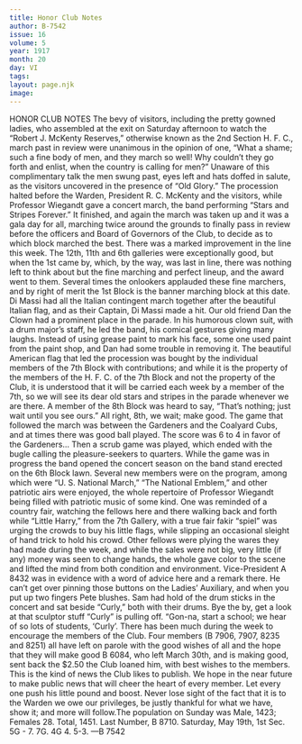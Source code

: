 ```yaml
---
title: Honor Club Notes
author: B-7542
issue: 16
volume: 5
year: 1917
month: 20
day: VI
tags:
layout: page.njk
image:
---
```

HONOR CLUB NOTES    The bevy of visitors, including the pretty gowned ladies, who assembled at the exit on Saturday afternoon to watch the “Robert J. McKenty Reserves,” otherwise known as the 2nd Section H. F. C., march past in review were unanimous in the opinion of one, “What a shame; such a fine body of men, and they march so well! Why couldn’t they go forth and enlist, when the country is calling for men?” Unaware of this complimentary talk the men swung past, eyes left and hats doffed in salute, as the visitors uncovered in the presence of “Old Glory.” The procession halted before the Warden, President R. C. McKenty and the visitors, while Professor Wiegandt gave a concert march, the band performing “Stars and Stripes Forever.” It finished, and again the march was taken up and it was a gala day for all, marching twice around the grounds to finally pass in review before the officers and Board of Governors of the Club, to decide as to which block marched the best. There was a marked improvement in the line this week. The 12th, 11th and 6th galleries were exceptionally good, but when the 1st came by, which, by the way, was last in line, there was nothing left to think about but the fine marching and perfect lineup, and the award went to them. Several times the onlookers applauded these fine marchers, and by right of merit the 1st Block is the banner marching block at this date.       Di Massi had all the Italian contingent march together after the beautiful Italian flag, and as their Captain, Di Massi made a hit. Our old friend Dan the Clown had a prominent place in the parade. In his humorous clown suit, with a drum major’s staff, he led the band, his comical gestures giving many laughs. Instead of using grease paint to mark his face, some one used paint from the paint shop, and Dan had some trouble in removing it. The beautiful American flag that led the procession was bought by the individual members of the 7th Block with contributions; and while it is the property of the members of the H. F. C. of the 7th Block and not the property of the Club, it is understood that it will be carried each week by a member of the 7th, so we will see its dear old stars and stripes in the parade whenever we are there. A member of the 8th Block was heard to say, “That’s nothing; just wait until you see ours.” All right, 8th, we wait; make good.       The game that followed the march was between the Gardeners and the Coalyard Cubs, and at times there was good ball played. The score was 6 to 4 in favor of the Gardeners... Then a scrub game was played, which ended with the bugle calling the pleasure-seekers to quarters.       While the game was in progress the band opened the concert season on the band stand erected on the 6th Block lawn. Several new members were on the program, among which were “U. S. National March,” “The National Emblem,” and other patriotic airs were enjoyed, the whole repertoire of Professor Wiegandt being filled with patriotic music of some kind.       One was reminded of a country fair, watching the fellows here and there walking back and forth while “Little Harry,” from the 7th Gallery, with a true fair fakir “spiel” was urging the crowds to buy his little flags, while slipping an occasional sleight of hand trick to hold his crowd. Other fellows were plying the wares they had made during the week, and while the sales were not big, very little (if any) money was seen to change hands, the whole gave color to the scene and lifted the mind from both condition and environment. Vice-President A 8432 was in evidence with a word of advice here and a remark there. He can’t get over pinning those buttons on the Ladies’ Auxiliary, and when you put up two fingers Pete blushes. Sam had hold of the drum sticks in the concert and sat beside “Curly,” both with their drums. Bye the by, get a look at that sculptor stuff “Curly” is pulling off. “Gon-na, start a school; we hear of so lots of students, ‘Curly’.      There has been much during the week to encourage the members of the Club. Four members (B 7906, 7907, 8235 and 8251) all have left on parole with the good wishes of all and the hope that they will make good B 6084, who left March 30th, and is making good, sent back the $2.50 the Club loaned him, with best wishes to the members. This is the kind of news the Club likes to publish.       We hope in the near future to make public news that will cheer the heart of every member. Let every one push his little pound and boost. Never lose sight of the fact that it is to the Warden we owe our privileges, be justly thankful for what we have, show it; and more will follow.The population on Sunday was Male, 1423; Females 28. Total, 1451. Last Number, B 8710.       Saturday, May 19th, 1st Sec. 5G - 7. 7G. 4G 4. 5-3.   —B 7542




